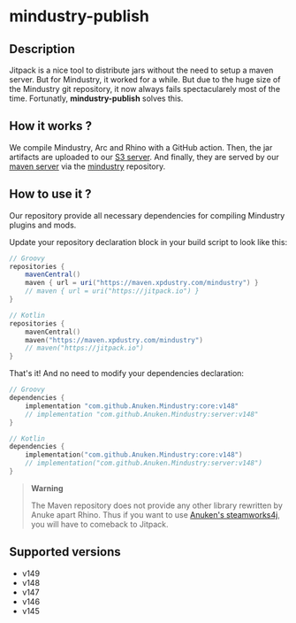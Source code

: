 # mindustry-publish

## Description

Jitpack is a nice tool to distribute jars without the need to setup a maven server.
But for Mindustry, it worked for a while. But due to the huge size of the Mindustry git repository, it now always fails spectacularely most of the time.
Fortunatly, **mindustry-publish** solves this.

## How it works ?

We compile Mindustry, Arc and Rhino with a GitHub action.
Then, the jar artifacts are uploaded to our [S3 server](https://minio.xpdustry.com).
And finally, they are served by our [maven server](https://maven.xpdustry.com) via the [mindustry](https://maven.xpdustry.com/#/mindustry) repository.

## How to use it ?

Our repository provide all necessary dependencies for compiling Mindustry plugins and mods.

Update your repository declaration block in your build script to look like this:

```groovy
// Groovy
repositories {
    mavenCentral()
    maven { url = uri("https://maven.xpdustry.com/mindustry") }
    // maven { url = uri("https://jitpack.io") }
}
```

```kt
// Kotlin
repositories {
    mavenCentral()
    maven("https://maven.xpdustry.com/mindustry")
    // maven("https://jitpack.io")
}
```

That's it! And no need to modify your dependencies declaration:

```groovy
// Groovy
dependencies {
    implementation "com.github.Anuken.Mindustry:core:v148"
    // implementation "com.github.Anuken.Mindustry:server:v148"
}
```

```kt
// Kotlin
dependencies {
    implementation("com.github.Anuken.Mindustry:core:v148")
    // implementation("com.github.Anuken.Mindustry:server:v148")
}
```

> **Warning**
> 
> The Maven repository does not provide any other library rewritten by Anuke apart Rhino.
> Thus if you want to use [Anuken's steamworks4j](https://github.com/Anuken/steamworks4j), you will have to comeback to Jitpack.

## Supported versions

- v149
- v148
- v147
- v146
- v145
